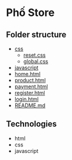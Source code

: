 # Phố Store

## Folder structure
* [css](./css/)
  * [reset.css](./css/reset.css)
  * [global.css](./css/global.css)
* [javascript](./js)
* [home.html](./index.html)
* [product.html](./product.html)
* [payment.html](./payment.html)
* [register.html](./register.html)
* [login.html](./login.html)
* [README.md](./README.md)

## Technologies
* html
* css
* javascript